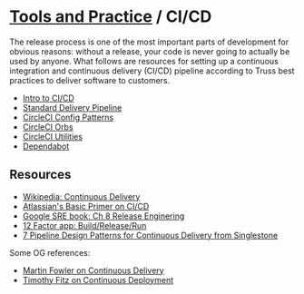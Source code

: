 # [Tools and Practice](../README.md) / CI/CD

The release process is one of the most important parts of development
for obvious reasons: without a release, your code is never going to
actually be used by anyone. What follows are resources for setting
up a continuous integration and continuous delivery (CI/CD) pipeline
according to Truss best practices to deliver software to customers.

- [Intro to CI/CD](intro.md)
- [Standard Delivery Pipeline](delivery-pipeline.md)
- [CircleCI Config Patterns](circleci-patterns.md)
- [CircleCI Orbs](circleci-orbs.md)
- [CircleCI Utilities](circleci-utilities.md)
- [Dependabot](dependabot.md)

## Resources

- [Wikipedia: Continuous Delivery](https://en.wikipedia.org/wiki/Continuous_delivery)
- [Atlassian's Basic Primer on CI/CD](https://www.atlassian.com/continuous-delivery/principles/continuous-integration-vs-delivery-vs-deployment)
- [Google SRE book: Ch 8 Release Enginering](https://landing.google.com/sre/sre-book/chapters/release-engineering/)
- [12 Factor app: Build/Release/Run](https://12factor.net/build-release-run)
- [7 Pipeline Design Patterns for Continuous Delivery from Singlestone](https://www.singlestoneconsulting.com/blog/7-pipeline-design-patterns-for-continuous-delivery/)

Some OG references:

- [Martin Fowler on Continuous Delivery](https://martinfowler.com/bliki/ContinuousDelivery.html)
- [Timothy Fitz on Continuous Deployment](http://timothyfitz.com/2009/02/08/continuous-deployment/)
